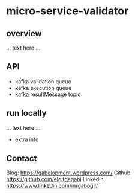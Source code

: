 # micro-service-validator
## overview
... text here ...

## API 
* kafka validation queue
* kafka execution queue
* kafka resultMessage topic

## run locally
... text here ...
* extra info

## Contact
Blog: https://gabelopment.wordpress.com/
Github: https://github.com/elgitdegabi
Linkedin: https://www.linkedin.com/in/gabogil/
